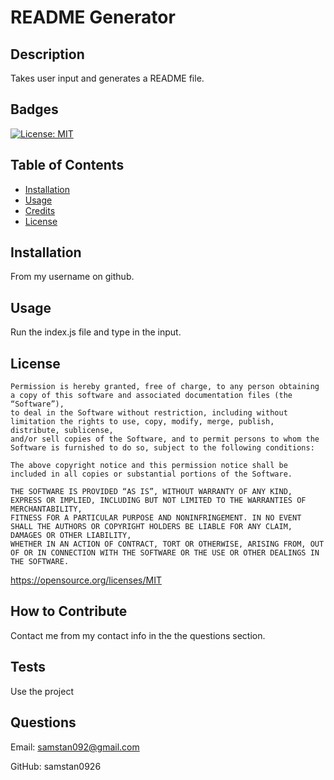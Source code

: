 # README Generator
  ## Description
  Takes user input and generates a README file. 
  ## Badges
  [![License: MIT](https://img.shields.io/badge/License-MIT-yellow.svg)](https://opensource.org/licenses/MIT)
  ## Table of Contents
 - [Installation](#installation)
 - [Usage](#usage)
 - [Credits](#questions)
 - [License](#license)
  

  ## Installation
  From my username on github.
  ## Usage
  Run the index.js file and type in the input.
  ## License
  
    Permission is hereby granted, free of charge, to any person obtaining a copy of this software and associated documentation files (the “Software”), 
    to deal in the Software without restriction, including without limitation the rights to use, copy, modify, merge, publish, distribute, sublicense, 
    and/or sell copies of the Software, and to permit persons to whom the Software is furnished to do so, subject to the following conditions:

    The above copyright notice and this permission notice shall be included in all copies or substantial portions of the Software.

    THE SOFTWARE IS PROVIDED “AS IS”, WITHOUT WARRANTY OF ANY KIND, EXPRESS OR IMPLIED, INCLUDING BUT NOT LIMITED TO THE WARRANTIES OF MERCHANTABILITY, 
    FITNESS FOR A PARTICULAR PURPOSE AND NONINFRINGEMENT. IN NO EVENT SHALL THE AUTHORS OR COPYRIGHT HOLDERS BE LIABLE FOR ANY CLAIM, DAMAGES OR OTHER LIABILITY, 
    WHETHER IN AN ACTION OF CONTRACT, TORT OR OTHERWISE, ARISING FROM, OUT OF OR IN CONNECTION WITH THE SOFTWARE OR THE USE OR OTHER DEALINGS IN THE SOFTWARE.
  https://opensource.org/licenses/MIT

  ## How to Contribute
  Contact me from my contact info in the the questions section.
  ## Tests
  Use the project
  ## Questions

  Email: samstan092@gmail.com

  GitHub: samstan0926


